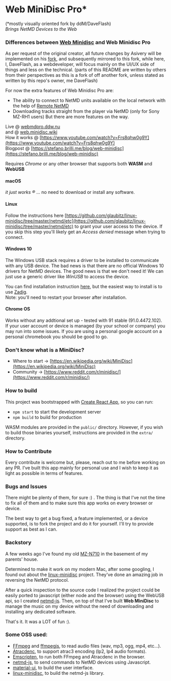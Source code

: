# Web MiniDisc Pro*
(*mostly visually oriented fork by ddM/DaveFlash)<br/>
*Brings NetMD Devices to the Web*

### Differences between [Web Minidisc](https://github.com/cybercase/webminidisc) and Web Minidisc Pro
As per request of the original creator, all future changes by Asivery will be implemented on his [fork](https://github.com/asivery/webminidisc), and subsequently mirrored to this fork, while here, I, DaveFlash, as a webdeveloper, will focus mainly on the UI/UX side of things and less on the technical.
(parts of this README are written by others from their perspectives as this is a fork of off another fork, unless stated as written by this repo's owner, me DaveFlash)

For now the extra features of Web Minidisc Pro are:
- The ability to connect to NetMD units available on the local network with the help of [Remote NetMD](https://github.com/asivery/remote-netmd-server)
- Downloading tracks straight from the player via NetMD (only for Sony MZ-RH1 users)
But there are more features on the way.

Live @ [webmdpro.ddw.nu](https://webmdpro.ddw.nu)</br>
and @ [web.minidisc.wiki](https://web.minidisc.wiki)</br>
How it works @ [https://www.youtube.com/watch?v=Frs8qhw0g9Y](https://www.youtube.com/watch?v=Frs8qhw0g9Y)</br>
Blogpost @ [https://stefano.brilli.me/blog/web-minidisc](https://stefano.brilli.me/blog/web-minidisc)

Requires *Chrome* or any other browser that supports both **WASM** and **WebUSB**

#### macOS
_it just works ®_ ... no need to download or install any software.

#### Linux
Follow the instructions here [https://github.com/glaubitz/linux-minidisc/tree/master/netmd/etc](https://github.com/glaubitz/linux-minidisc/tree/master/netmd/etc) to grant your user access to the device. If you skip this step you'll likely get an *Access denied* message when trying to connect.

#### Windows 10
The Windows USB stack requires a driver to be installed to communicate with any USB device. The bad news is that there are no official Windows 10 drivers for NetMD devices. The good news is that we don't need it!
We can just use a generic driver like *WinUSB* to access the device.

You can find installation instruction [here](https://docs.microsoft.com/en-us/windows-hardware/drivers/usbcon/winusb-installation), but the easiest way to install is to use [Zadig](https://zadig.akeo.ie/).<br/> Note: you'll need to restart your browser after installation.

#### Chrome OS
Works without any addtional set up - tested with 91 stable (91.0.4472.102). If your user account or device is managed (by your school or company) you may run into some issues. If you are using a personal google account on a personal chromebook you should be good to go.

### Don't know what is a MiniDisc?

- Where to start -> [https://en.wikipedia.org/wiki/MiniDisc](https://en.wikipedia.org/wiki/MiniDisc)
- Community -> [https://www.reddit.com/r/minidisc/](https://www.reddit.com/r/minidisc/)

### How to build

This project was bootstrapped with [Create React App](https://github.com/facebook/create-react-app), so you can run:
- `npm start` to start the development server
- `npm build` to build for production

WASM modules are provided in the `public/` directory. However, if you wish to build those binaries yourself, instructions are provided in the `extra/` directory.


### How to Contribute
Every contribute is welcome but, please, reach out to me before working on any PR. I've built this app mainly for personal use and I wish to keep it as light as possible in terms of features.

### Bugs and Issues
There might be plenty of them, for sure :) . The thing is that I've not the time to fix all of them and to make sure this app works on every browser or device.

The best way to get a bug fixed, a feature implemented, or a device supported, is to fork the project and do it for yourself. I'll try to provide support as best as I can.

### Backstory
A few weeks ago I've found my old [MZ-N710](https://www.minidisc.org/part_Sony_MZ-N710.html) in the basement of my parents' house.

Determined to make it work on my modern Mac, after some googling, I found out about the [linux-minidisc](https://github.com/glaubitz/linux-minidisc) project. They've done an amazing job in reversing the NetMD protocol.

After a quick inspection to the source code I realized the project could be easily ported to javascript (either node and the browser) using the WebUSB api, so I created [netmd-js](https://github.com/cybercase/netmd-js). Then, on top of that I've built **Web MiniDisc** to manage the music on my device without the need of downloading and installing any dedicated software.

That's it. It was a LOT of fun :).

### Some OSS used:
- [FFmpeg](https://www.ffmpeg.org/) and [ffmpegjs](https://github.com/ffmpegjs/FFmpeg), to read audio files (wav, mp3, ogg, mp4, etc...).
- [Atracdenc](https://github.com/dcherednik/atracdenc/), to support atrac3 encoding (lp2, lp4 audio formats).
- [Emscripten](https://emscripten.org/), to run both FFmpeg and Atracdenc in the browser.
- [netmd-js](https://github.com/cybercase/netmd-js), to send commands to NetMD devices using Javascript.
- [material-ui](https://material-ui.com/), to build the user interface.
- [linux-minidisc](https://github.com/linux-minidisc/linux-minidisc), to build the netmd-js library.
